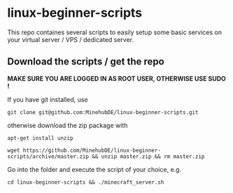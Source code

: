 # linux-beginner-scripts

This repo containes several scripts to easily setup some basic services on your virtual server / VPS / dedicated server.

## Download the scripts / get the repo

**MAKE SURE YOU ARE LOGGED IN AS ROOT USER, OTHERWISE USE SUDO !**

If you have git installed, use 

`git clone git@github.com:MinehubDE/linux-beginner-scripts.git`

otherwise download the zip package with 

`apt-get install unzip`

`wget https://github.com/MinehubDE/linux-beginner-scripts/archive/master.zip && unzip master.zip && rm master.zip`

Go into the folder and execute the script of your choice, e.g.

`cd linux-beginner-scripts && ./minecraft_server.sh`
